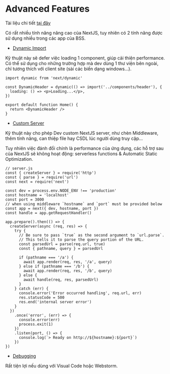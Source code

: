 # Advanced Features

Tài liệu chi tiết [tại đây](https://www.sitelypro.com/pages/shopify-theme-detector)

Có rất nhiều tính năng nâng cao của NextJS, tuy nhiên có 2 tính năng được sử dụng nhiều trong các app của BSS.

- [Dynamic Import](https://nextjs.org/docs/advanced-features/dynamic-import)

Kỹ thuật này sẽ defer việc loading 1 component, giúp cải thiện performance. Có thể sử dụng cho những trường hợp
mà dev dùng 1 thư viện bên ngoài, chỉ tương thích với client site (sài các biến dạng windows...).

```
import dynamic from 'next/dynamic'

const DynamicHeader = dynamic(() => import('../components/header'), {
  loading: () => <p>Loading...</p>,
})

export default function Home() {
  return <DynamicHeader />
}
```

- [Custom Server](https://nextjs.org/docs/advanced-features/custom-server)

Kỹ thuật này cho phép Dev custom NextJS server, như chèn Middleware, thêm tính năng, can thiệp file hay CSDL lúc người dùng truy cập...

Tuy nhiên việc đánh đổi chính là performance của ứng dụng, các hỗ trợ sau của NextJS sẽ không hoạt động: serverless functions & Automatic Static Optimization.

```
// server.js
const { createServer } = require('http')
const { parse } = require('url')
const next = require('next')

const dev = process.env.NODE_ENV !== 'production'
const hostname = 'localhost'
const port = 3000
// when using middleware `hostname` and `port` must be provided below
const app = next({ dev, hostname, port })
const handle = app.getRequestHandler()

app.prepare().then(() => {
  createServer(async (req, res) => {
    try {
      // Be sure to pass `true` as the second argument to `url.parse`.
      // This tells it to parse the query portion of the URL.
      const parsedUrl = parse(req.url, true)
      const { pathname, query } = parsedUrl

      if (pathname === '/a') {
        await app.render(req, res, '/a', query)
      } else if (pathname === '/b') {
        await app.render(req, res, '/b', query)
      } else {
        await handle(req, res, parsedUrl)
      }
    } catch (err) {
      console.error('Error occurred handling', req.url, err)
      res.statusCode = 500
      res.end('internal server error')
    }
  })
    .once('error', (err) => {
      console.error(err)
      process.exit(1)
    })
    .listen(port, () => {
      console.log(`> Ready on http://${hostname}:${port}`)
    })
})
```
- [Debugging](https://nextjs.org/docs/advanced-features/debugging)

Rất tiện lợi nếu dùng với Visual Code hoặc Webstorm.